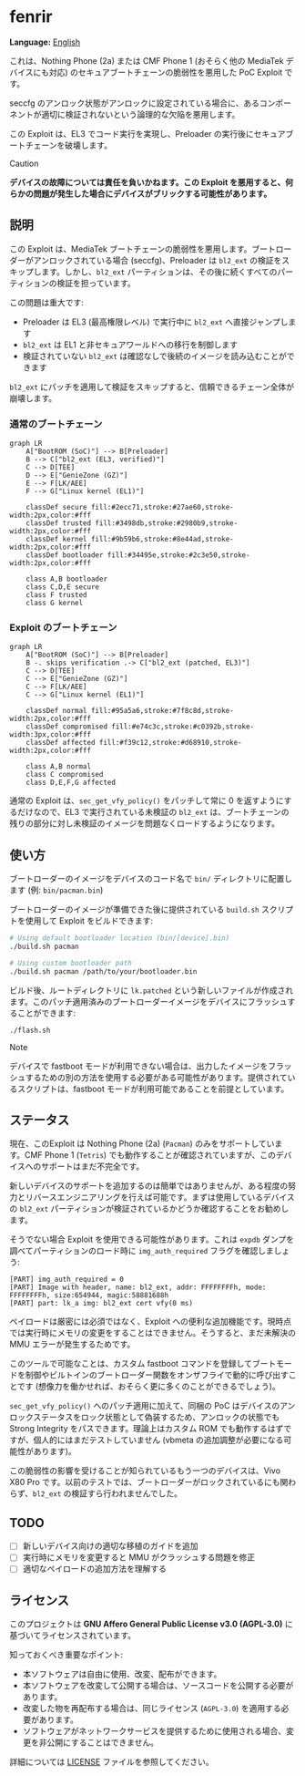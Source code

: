 # fenrir

**Language:** [English](./README.md)

これは、Nothing Phone (2a) または CMF Phone 1 (おそらく他の MediaTek デバイスにも対応) のセキュアブートチェーンの脆弱性を悪用した PoC Exploit です。

seccfg のアンロック状態がアンロックに設定されている場合に、あるコンポーネントが適切に検証されないという論理的な欠陥を悪用します。

この Exploit は、EL3 でコード実行を実現し、Preloader の実行後にセキュアブートチェーンを破壊します。

>[!CAUTION]
> **デバイスの故障については責任を負いかねます。この Exploit を悪用すると、何らかの問題が発生した場合にデバイスがブリックする可能性があります。**

## 説明
この Exploit は、MediaTek ブートチェーンの脆弱性を悪用します。ブートローダーがアンロックされている場合 (seccfg)、Preloader は `bl2_ext` の検証をスキップします。しかし、`bl2_ext` パーティションは、その後に続くすべてのパーティションの検証を担っています。

この問題は重大です:
- Preloader は EL3 (最高権限レベル) で実行中に `bl2_ext` へ直接ジャンプします
- `bl2_ext` は EL1 と非セキュアワールドへの移行を制御します
- 検証されていない `bl2_ext` は確認なしで後続のイメージを読み込むことができます

`bl2_ext` にパッチを適用して検証をスキップすると、信頼できるチェーン全体が崩壊します。

### 通常のブートチェーン
```mermaid
graph LR
    A["BootROM (SoC)"] --> B[Preloader]
    B --> C["bl2_ext (EL3, verified)"]
    C --> D[TEE]
    D --> E["GenieZone (GZ)"]
    E --> F[LK/AEE]
    F --> G["Linux kernel (EL1)"]
    
    classDef secure fill:#2ecc71,stroke:#27ae60,stroke-width:2px,color:#fff
    classDef trusted fill:#3498db,stroke:#2980b9,stroke-width:2px,color:#fff
    classDef kernel fill:#9b59b6,stroke:#8e44ad,stroke-width:2px,color:#fff
    classDef bootloader fill:#34495e,stroke:#2c3e50,stroke-width:2px,color:#fff
    
    class A,B bootloader
    class C,D,E secure
    class F trusted
    class G kernel
```

### Exploit のブートチェーン
```mermaid
graph LR
    A["BootROM (SoC)"] --> B[Preloader]
    B -. skips verification .-> C["bl2_ext (patched, EL3)"]
    C --> D[TEE]
    C --> E["GenieZone (GZ)"]
    C --> F[LK/AEE]
    C --> G["Linux kernel (EL1)"]
    
    classDef normal fill:#95a5a6,stroke:#7f8c8d,stroke-width:2px,color:#fff
    classDef compromised fill:#e74c3c,stroke:#c0392b,stroke-width:3px,color:#fff
    classDef affected fill:#f39c12,stroke:#d68910,stroke-width:2px,color:#fff
    
    class A,B normal
    class C compromised
    class D,E,F,G affected
```

通常の Exploit は、`sec_get_vfy_policy()` をパッチして常に 0 を返すようにするだけなので、EL3 で実行されている未検証の `bl2_ext` は、ブートチェーンの残りの部分に対し未検証のイメージを問題なくロードするようになります。

## 使い方
ブートローダーのイメージをデバイスのコード名で `bin/` ディレクトリに配置します (例: `bin/pacman.bin`)

ブートローダーのイメージが準備できた後に提供されている `build.sh` スクリプトを使用して Exploit をビルドできます:
```bash
# Using default bootloader location (bin/[device].bin)
./build.sh pacman

# Using custom bootloader path
./build.sh pacman /path/to/your/bootloader.bin
```

ビルド後、ルートディレクトリに `lk.patched` という新しいファイルが作成されます。このパッチ適用済みのブートローダーイメージをデバイスにフラッシュすることができます:
```
./flash.sh
```

> [!NOTE]
> デバイスで fastboot モードが利用できない場合は、出力したイメージをフラッシュするための別の方法を使用する必要がある可能性があります。提供されているスクリプトは、fastboot モードが利用可能であることを前提としています。

## ステータス
現在、このExploit は Nothing Phone (2a) (`Pacman`) のみをサポートしています。CMF Phone 1 (`Tetris`) でも動作することが確認されていますが、このデバイスへのサポートはまだ不完全です。

新しいデバイスのサポートを追加するのは簡単ではありませんが、ある程度の努力とリバースエンジニアリングを行えば可能です。まずは使用しているデバイスの `bl2_ext` パーティションが検証されているかどうか確認することをお勧めします。

そうでない場合 Exploit を使用できる可能性があります。これは `expdb` ダンプを調べてパーティションのロード時に `img_auth_required` フラグを確認しましょう:
```
[PART] img_auth_required = 0
[PART] Image with header, name: bl2_ext, addr: FFFFFFFFh, mode: FFFFFFFFh, size:654944, magic:58881688h
[PART] part: lk_a img: bl2_ext cert vfy(0 ms)
```

ペイロードは厳密には必須ではなく、Exploit への便利な追加機能です。現時点では実行時にメモリの変更をすることはできません。そうすると、まだ未解決の MMU エラーが発生するためです。

このツールで可能なことは、カスタム fastboot コマンドを登録してブートモードを制御やビルトインのブートローダー関数をオンザフライで動的に呼び出すことです (想像力を働かせれば、おそらく更に多くのことができるでしょう)。

`sec_get_vfy_policy()` へのパッチ適用に加えて、同梱の PoC はデバイスのアンロックステータスをロック状態として偽装するため、アンロックの状態でも Strong Integrity をパスできます。理論上はカスタム ROM でも動作するはずですが、個人的にはまだテストしていません (vbmeta の追加調整が必要になる可能性があります)。

この脆弱性の影響を受けることが知られているもう一つのデバイスは、Vivo X80 Pro です。以前のテストでは、ブートローダーがロックされているにも関わらず、`bl2_ext` の検証すら行われませんでした。

## TODO
- [ ] 新しいデバイス向けの適切な移植のガイドを追加
- [ ] 実行時にメモリを変更すると MMU がクラッシュする問題を修正
- [ ] 適切なペイロードの追加方法を理解する

## ライセンス

このプロジェクトは **GNU Affero General Public License v3.0 (AGPL-3.0)** に基づいてライセンスされています。

知っておくべき重要なポイント:

* 本ソフトウェアは自由に使用、改変、配布ができます。
* 本ソフトウェアを改変して公開する場合は、ソースコードを公開する必要があります。
* 改変した物を再配布する場合は、同じライセンス (`AGPL-3.0`) を適用する必要があります。
* ソフトウェアがネットワークサービスを提供するために使用される場合、変更を非公開にすることはできません。

詳細については [LICENSE](https://github.com/R0rt1z2/fenrir/tree/master/LICENSE) ファイルを参照してください。

